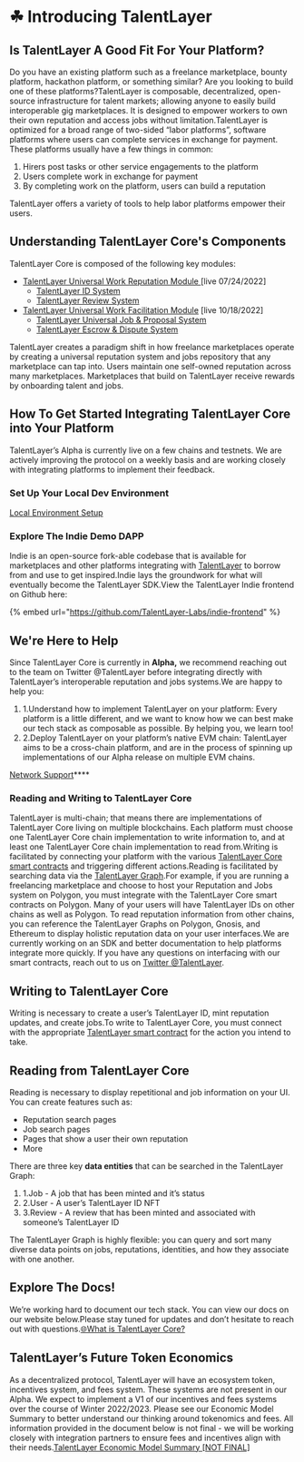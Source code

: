 # ☘ Introducing TalentLayer

## Is TalentLayer A Good Fit For Your Platform? <a href="#is-talentlayer-a-good-fit-for-your-platform" id="is-talentlayer-a-good-fit-for-your-platform"></a>

Do you have an existing platform such as a freelance marketplace, bounty platform, hackathon platform, or something similar? Are you looking to build one of these platforms?TalentLayer is composable, decentralized, open-source infrastructure for talent markets; allowing anyone to easily build interoperable gig marketplaces. It is designed to empower workers to own their own reputation and access jobs without limitation.TalentLayer is optimized for a broad range of two-sided “labor platforms”, software platforms where users can complete services in exchange for payment. These platforms usually have a few things in common:

1. Hirers post tasks or other service engagements to the platform
2. Users complete work in exchange for payment
3. By completing work on the platform, users can build a reputation

TalentLayer offers a variety of tools to help labor platforms empower their users.

## Understanding TalentLayer Core's Components <a href="#understanding-talentlayer-cores-components" id="understanding-talentlayer-cores-components"></a>

TalentLayer Core is composed of the following key modules:

* ​[TalentLayer Universal Work Reputation Module ](https://docs.talentlayer.org/work-reputation-module)\[live 07/24/2022]
  * ​[TalentLayer ID System](https://docs.talentlayer.org/work-reputation-module/what-is-talentlayer-id)​
  * ​[TalentLayer Review System](https://docs.talentlayer.org/work-reputation-module/reviews-and-reputation)​
* ​[TalentLayer Universal Work Facilitation Module](https://docs.talentlayer.org/work-facilitation-module) \[live 10/18/2022]
  * ​[TalentLayer Universal Job & Proposal System](https://docs.talentlayer.org/work-facilitation-module/jobs-and-proposals)​
  * ​[TalentLayer Escrow & Dispute System](https://docs.talentlayer.org/work-facilitation-module/escrow-and-dispute-system)​

TalentLayer creates a paradigm shift in how freelance marketplaces operate by creating a universal reputation system and jobs repository that any marketplace can tap into. Users maintain one self-owned reputation across many marketplaces. Marketplaces that build on TalentLayer receive rewards by onboarding talent and jobs.

## How To Get Started Integrating TalentLayer Core into Your Platform <a href="#how-to-get-started-integrating-talentlayer-core-into-your-platform" id="how-to-get-started-integrating-talentlayer-core-into-your-platform"></a>

TalentLayer’s Alpha is currently live on a few chains and testnets. We are actively improving the protocol on a weekly basis and are working closely with integrating platforms to implement their feedback.

### Set Up Your Local Dev Environment <a href="#set-up-your-local-dev-environment" id="set-up-your-local-dev-environment"></a>

​[Local Environment Setup](https://docs.talentlayer.org/developers/local-environment-setup)​

### Explore The Indie Demo DAPP <a href="#explore-the-indie-demo-dapp" id="explore-the-indie-demo-dapp"></a>

Indie is an open-source fork-able codebase that is available for marketplaces and other platforms integrating with [TalentLayer](https://docs.talentlayer.org/) to borrow from and use to get inspired.Indie lays the groundwork for what will eventually become the TalentLayer SDK.View the TalentLayer Indie frontend on Github here:

{% embed url="https://github.com/TalentLayer-Labs/indie-frontend" %}

## We're Here to Help <a href="#were-here-to-help" id="were-here-to-help"></a>

Since TalentLayer Core is currently in **Alpha,** we recommend reaching out to the team on Twitter @TalentLayer before integrating directly with TalentLayer’s interoperable reputation and jobs systems.We are happy to help you:

1. 1.Understand how to implement TalentLayer on your platform: Every platform is a little different, and we want to know how we can best make our tech stack as composable as possible. By helping you, we learn too!
2. 2.Deploy TalentLayer on your platform’s native EVM chain: TalentLayer aims to be a cross-chain platform, and are in the process of spinning up implementations of our Alpha release on multiple EVM chains.

[Network Support](https://docs.talentlayer.org/developers/network-support)****

### Reading and Writing to TalentLayer Core <a href="#reading-and-writing-to-talentlayer-core" id="reading-and-writing-to-talentlayer-core"></a>

TalentLayer is multi-chain; that means there are implementations of TalentLayer Core living on multiple blockchains. Each platform must choose one TalentLayer Core chain implementation to write information to, and at least one TalentLayer Core chain implementation to read from.Writing is facilitated by connecting your platform with the various [TalentLayer Core smart contracts](https://docs.talentlayer.org/developers/smart-contracts) and triggering different actions.Reading is facilitated by searching data via the [TalentLayer Graph](https://docs.talentlayer.org/developers/graph-schema).For example, if you are running a freelancing marketplace and choose to host your Reputation and Jobs system on Polygon, you must integrate with the TalentLayer Core smart contracts on Polygon. Many of your users will have TalentLayer IDs on other chains as well as Polygon. To read reputation information from other chains, you can reference the TalentLayer Graphs on Polygon, Gnosis, and Ethereum to display holistic reputation data on your user interfaces.We are currently working on an SDK and better documentation to help platforms integrate more quickly. If you have any questions on interfacing with our smart contracts, reach out to us on [Twitter @TalentLayer](https://twitter.com/TalentLayer).

## Writing to TalentLayer Core <a href="#writing-to-talentlayer-core" id="writing-to-talentlayer-core"></a>

Writing is necessary to create a user’s TalentLayer ID, mint reputation updates, and create jobs.To write to TalentLayer Core, you must connect with the appropriate [TalentLayer smart contract](technical-guides/smart-contracts/) for the action you intend to take.

## Reading from TalentLayer Core <a href="#reading-from-talentlayer-core" id="reading-from-talentlayer-core"></a>

Reading is necessary to display repetitional and job information on your UI. You can create features such as:

* Reputation search pages
* Job search pages
* Pages that show a user their own reputation
* More

There are three key **data entities** that can be searched in the TalentLayer Graph:

1. 1.Job - A job that has been minted and it’s status
2. 2.User - A user’s TalentLayer ID NFT
3. 3.Review - A review that has been minted and associated with someone’s TalentLayer ID

The TalentLayer Graph is highly flexible: you can query and sort many diverse data points on jobs, reputations, identities, and how they associate with one another.

## Explore The Docs! <a href="#explore-the-docs" id="explore-the-docs"></a>

We’re working hard to document our tech stack. You can view our docs on our website below.Please stay tuned for updates and don’t hesitate to reach out with questions.[🌐What is TalentLayer Core?](https://docs.talentlayer.org/)

## TalentLayer’s Future Token Economics <a href="#talentlayers-future-token-economics" id="talentlayers-future-token-economics"></a>

As a decentralized protocol, TalentLayer will have an ecosystem token, incentives system, and fees system. These systems are not present in our Alpha. We expect to implement a V1 of our incentives and fees systems over the course of Winter 2022/2023. Please see our Economic Model Summary to better understand our thinking around tokenomics and fees. All information provided in the document below is not final - we will be working closely with integration partners to ensure fees and incentives align with their needs.​[TalentLayer Economic Model Summary \[NOT FINAL\]](https://www.notion.so/TalentLayer-Economic-Model-Summary-NOT-FINAL-fd99e6e616ca4f3c8dad191ab14aafe3)
